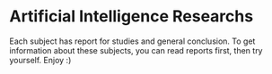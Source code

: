 # **Artificial Intelligence Researchs**

Each subject has report for studies and general conclusion. To get information about these subjects, you can read reports first, then try yourself. Enjoy :)
